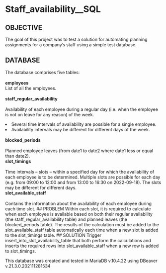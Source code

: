 # Staff_availability__SQL

## OBJECTIVE
The goal of this project was to test a solution for automating planning assignments for a company’s staff using a simple test database.
## DATABASE
The database comprises five tables:<br><br>
**employees**<br> 
List of all the employees.<br><br>
**staff_regular_availability**<br><br>
Availability of each employee during a regular day (i.e. when the employee is not on leave for any reason) of the week.<br>
<li>
  Several time intervals of availability are possible for a single employee.
</li>
<li>
  Availability intervals may be different for different days of the week.
</li>
<br>
<b>blocked_periods</b><br><br>
Planned employee leaves (from date1 to date2 where date1 less or equal than date2).
<br>
<b>slot_timings</b><br><br>
Time intervals – slots – within a specified day for which the availability of each employee is to be determined. Multiple slots are possible for each day (e.g. from 09:00 to 12:00 and from 13:00 to 16:30 on 2022-09-18). The slots may be different for different days.
<br>
<b>slot_available_staff</b><br><br>
Contains the information about the availability of each employee during each time slot.
## PROBLEM
Within each slot, it is required to calculate when each employee is available based on both their regular availability (the staff_regular_availability table) and planned leaves (the blocked_periods table). The results of the calculation must be added to the slot_available_staff table automatically each time when a new slot is added to the slot_timings table.
## SOLUTION
Trigger insert_into_slot_availability_table that both perform the calculations and inserts the required rows into slot_available_staff when a new row is added to slot_timings.

This database was created and tested in MariaDB v.10.4.22 using DBeaver v.21.3.0.202111281534  
